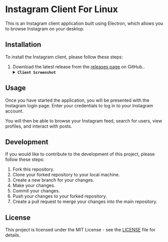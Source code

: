 <!DOCTYPE html>
<html lang="en">
<head>
  <meta charset="UTF-8">
</head>
<body>
  <h1>Instagram Client For Linux</h1>
  <p>This is an Instagram client application built using Electron, which allows you to browse Instagram on your desktop.</p>
  <h2>Installation</h2>
  <p>To install the Instagram client, please follow these steps:</p>
  <ol>
    <li>Download the latest release from the <a href="https://github.com/praveen3164/Instagram-Client-For-Linux/releases/tag/Client_Releases">releases page</a> on GitHub..</li>
    <!-- <li>Install dependencies using the following command: <code>npm install</code></li>
    <li>Start the application using the following command: <code>npm start</code></li> -->

  <details>
  <summary><b><code>Client Screenshot</code></b></summary>

  <h3>Blue Theme</h3>

  <img src="screenshot/loginpage.png" alt="Login Page">

  </details>

  </ol>
  <h2>Usage</h2>
  <p>Once you have started the application, you will be presented with the Instagram login page. Enter your credentials to log in to your Instagram account.</p>
  <p>You will then be able to browse your Instagram feed, search for users, view profiles, and interact with posts.</p>
  <h2>Development</h2>
  <p>If you would like to contribute to the development of this project, please follow these steps:</p>
  <ol>
    <li>Fork this repository.</li>
    <li>Clone your forked repository to your local machine.</li>
    <li>Create a new branch for your changes.</li>
    <li>Make your changes.</li>
    <li>Commit your changes.</li>
    <li>Push your changes to your forked repository.</li>
    <li>Create a pull request to merge your changes into the main repository.</li>
  </ol>
  <h2>License</h2>
  <p>This project is licensed under the MIT License - see the <a href="LICENSE">LICENSE</a> file for details.</p>
</body>
</html>
